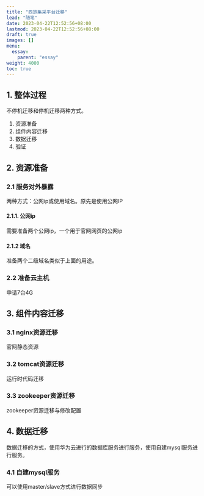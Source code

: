 ```yaml
---
title: "西旅集采平台迁移"
lead: "随笔"
date: 2023-04-22T12:52:56+08:00
lastmod: 2023-04-22T12:52:56+08:00
draft: true
images: []
menu:
  essay:
    parent: "essay"
weight: 4000
toc: true
---
```


## 1. 整体过程

不停机迁移和停机迁移两种方式。

1. 资源准备
2. 组件内容迁移
3. 数据迁移
4. 验证

## 2. 资源准备

### 2.1 服务对外暴露

两种方式：公网ip或使用域名。原先是使用公网IP

#### 2.1.1. 公网ip
需要准备两个公网ip，一个用于官网网页的公网ip

#### 2.1.2 域名
准备两个二级域名类似于上面的用途。

### 2.2 准备云主机
申请7台4G

## 3. 组件内容迁移

### 3.1 nginx资源迁移
官网静态资源

### 3.2 tomcat资源迁移
运行时代码迁移

### 3.3 zookeeper资源迁移
zookeeper资源迁移与修改配置

## 4. 数据迁移
数据迁移的方式，使用华为云进行的数据库服务进行服务，使用自建mysql服务进行服务。

### 4.1 自建mysql服务
可以使用master/slave方式进行数据同步

### 
